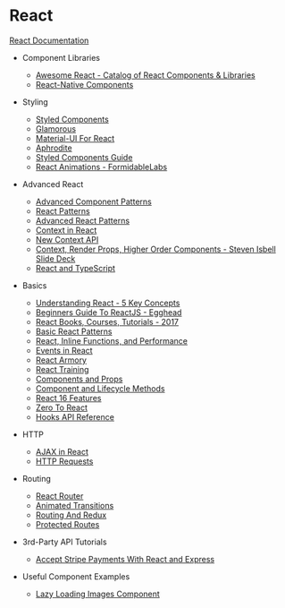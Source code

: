 # React

[React Documentation](https://www.reactjs.org)

- Component Libraries

  - [Awesome React - Catalog of React Components & Libraries](https://github.com/brillout/awesome-react-components)
  - [React-Native Components](http://www.awesome-react-native.com/)

- Styling

  - [Styled Components](https://www.styled-components.com/)
  - [Glamorous](https://glamorous.rocks/)
  - [Material-UI For React](http://www.material-ui.com/)
  - [Aphrodite](https://github.com/Khan/aphrodite)
  - [Styled Components Guide](https://www.sitepoint.com/style-react-components-styled-components/)
  - [React Animations - FormidableLabs](https://github.com/FormidableLabs/react-animations)

- Advanced React

  - [Advanced Component Patterns](https://egghead.io/courses/advanced-react-component-patterns)
  - [React Patterns](https://medium.freecodecamp.org/evolving-patterns-in-react-116140e5fe8f?gi=53b35514fac6)
  - [Advanced React Patterns](https://github.com/steven-isbell/react-patterns)
  - [Context in React](https://reactjs.org/docs/context.html)
  - [New Context API](https://medium.com/dailyjs/reacts-%EF%B8%8F-new-context-api-70c9fe01596b)
  - [Context, Render Props, Higher Order Components - Steven Isbell Slide Deck](reactTalk.key)
  - [React and TypeScript](https://basarat.gitbooks.io/typescript/content/docs/jsx/react.html)

- Basics

  - [Understanding React - 5 Key Concepts](https://medium.freecodecamp.org/the-5-things-you-need-to-know-to-understand-react-a1dbd5d114a3)
  - [Beginners Guide To ReactJS - Egghead](https://egghead.io/courses/the-beginner-s-guide-to-reactjs)
  - [React Books, Courses, Tutorials - 2017](https://reactdom.com/blog/reactjs-books)
  - [Basic React Patterns](https://reactpatterns.com/)
  - [React, Inline Functions, and Performance](https://cdb.reacttraining.com/react-inline-functions-and-performance-bdff784f5578)
  - [Events in React](https://reactarmory.com/guides/react-events-cheatsheet)
  - [React Armory](https://reactarmory.com/)
  - [React Training](https://reacttraining.com/)
  - [Components and Props](https://reactjs.org/docs/components-and-props.html)
  - [Component and Lifecycle Methods](https://reactjs.org/docs/react-component.html)
  - [React 16 Features](http://blog.teamtreehouse.com/new-features-react-16)
  - [Zero To React](https://github.com/kay-is/react-from-zero)
  - [Hooks API Reference](https://reactjs.org/docs/hooks-reference.html)

- HTTP

  - [AJAX in React](https://daveceddia.com/ajax-requests-in-react/)
  - [HTTP Requests](https://javascriptplayground.com/http-requests-reactjs/)

- Routing

  - [React Router](https://reacttraining.com/react-router/)
  - [Animated Transitions](https://medium.freecodecamp.org/animated-transitions-with-react-router-a0ad00e633f1)
  - [Routing And Redux](https://reacttraining.com/react-router/web/guides/redux-integration)
  - [Protected Routes](https://tylermcginnis.com/react-router-protected-routes-authentication/)

- 3rd-Party API Tutorials

  - [Accept Stripe Payments With React and Express](https://github.com/DevMountain/guest-lecturer-interface/pull/28)

- Useful Component Examples

  - [Lazy Loading Images Component](https://medium.com/jsguru/react-image-lazy-loading-component-246e0cdcce02)
